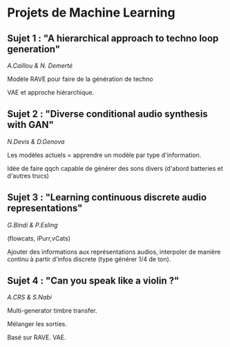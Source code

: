 # Projets de Machine Learning

## Sujet 1 : "A hierarchical approach to techno loop generation"

*A.Caillou & N. Demerté*

Modèle RAVE pour faire de la génération de techno

VAE et approche hiérarchique. 

## Sujet 2 : "Diverse conditional audio synthesis with GAN"

*N.Devis & D.Genova*

Les modèles actuels = apprendre un modèle par type d'information. 

Idée de faire qqch capable de générer des sons divers (d'abord batteries et d'autres trucs)


## Sujet 3 : "Learning continuous discrete audio representations"

*G.Bindi & P.Esling*

(flowcats, iPurr,vCats)

Ajouter des informations aux représentations audios, interpoler de manière continu à partir d'infos discrete (type générer 1/4 de ton).


## Sujet 4 : "Can you speak like a violin ?"

*A.CRS & S.Nabi*

Multi-generator timbre transfer.

Mélanger les sorties. 

Basé sur RAVE. 
VAE. 